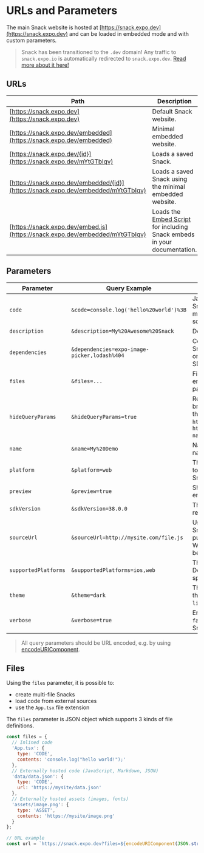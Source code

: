 # URLs and Parameters

The main Snack website is hosted at [https://snack.expo.dev](https://snack.expo.dev) and can be loaded in embedded mode and with custom parameters.

> Snack has been transitioned to the `.dev` domain! Any traffic to `snack.expo.io` is automatically
> redirected to `snack.expo.dev`. [Read more about it here!](https://blog.expo.dev/introducing-expo-dev-a70818bf336e)

## URLs

| Path  | Description  |
|---|---|
| [https://snack.expo.dev](https://snack.expo.dev) | Default Snack website. |
| [https://snack.expo.dev/embedded](https://snack.expo.dev/embedded) | Minimal embedded website. |
| [https://snack.expo.dev/{id}](https://snack.expo.dev/mYtGTbIqv) | Loads a saved Snack. |
| [https://snack.expo.dev/embedded/{id}](https://snack.expo.dev/embedded/mYtGTbIqv) | Loads a saved Snack using the minimal embedded website. |
| [https://snack.expo.dev/embed.js](https://snack.expo.dev/embedded/mYtGTbIqv) | Loads the [Embed Script](./embedding-snacks.md) for including Snack embeds in your documentation. |

## Parameters

| Parameter  | Query Example | Description  |
|---|---|---|
| `code` | `&code=console.log('hello%20world')%3B` | JavaScript code to use for the Snack. This creates a Snack with a single `App.js` file. If you want to create multi-file Snacks or load contents from external sources, use the `files` parameter. |
| `description` | `&description=My%20Awesome%20Snack` | Description of the Snack. |
| `dependencies` | `&dependencies=expo-image-picker,lodash%404` | Comma separated list of dependencies to include in the Snack. The dependency version is optional. When omitted the version that is compatible with the selected SDK version is used (similar to `expo install`). |
| `files` | `&files=...` | Files that make up the Snack. This should be a URL encoded JSON object, see [Files](#Files). Causes the `code` parameter to be ignored when specified. |
| `hideQueryParams` | `&hideQueryParams=true` |  Removes (hides) the query arguments from the browser address bar (defaults to `false`). You can use this argument to show a clean url to the user (e.g. `https://snack.expo.dev`, instead of `https://snack.expo.dev?name=foo&dependencies=...&theme=dark&sourceUrl=...`). |
| `name` | `&name=My%20Demo` | Name of the Snack. Defaults to an auto-generated name. |
| `platform`| `&platform=web` | The default platform to preview the Snack on. Defaults to `web` which will run as soon as your users see the Snack. Valid values: `ios`, `android`, `web`, `mydevice`. |
| `preview`| `&preview=true` | Shows or hides preview pane. Defaults to `false` on embedded Snacks. Valid values: `true`, `false`. |
| `sdkVersion` | `&sdkVersion=38.0.0` |  The Expo SDK version to use. Defaults to the latest released Expo SDK version. |
| `sourceUrl` | `&sourceUrl=http://mysite.com/file.js` | Using `sourceUrl` you can host your own code for a Snack anywhere you like. Just provide a url for a publicly accessible resource to the sourceUrl attribute. When specified, causes the `code` and `files` attributes to be ignored. |
| `supportedPlatforms` | `&supportedPlatforms=ios,web` | The platforms available for previewing the Snack. Defaults to `mydevice,ios,android,web` when not specified. |
| `theme` | `&theme=dark` |  The theme to use, `light` or `dark`. When omitted uses the theme that was configured by the user (defaults to `light`). |
| `verbose` | `&verbose=true` |  Enables verbose logging in the console (defaults to `false`). This can be useful to diagnose problems with Snacks or packages. |



> All query parameters should be URL encoded, e.g. by using [encodeURIComponent](https://developer.mozilla.org/en-US/docs/Web/JavaScript/Reference/Global_Objects/encodeURIComponent).

## Files

Using the `files` parameter, it is possible to:

- create multi-file Snacks
- load code from external sources
- use the `App.tsx` file extension

The `files` parameter is JSON object which supports 3 kinds of file definitions.

```js
const files = {
  // Inlined code
  'App.tsx': {
    type: 'CODE',
    contents: 'console.log("hello world!");'
  },
  // Externally hosted code (JavaScript, Markdown, JSON)
  'data/data.json': {
    type: 'CODE',
    url: 'https://mysite/data.json'
  },
  // Externally hosted assets (images, fonts)
  'assets/image.png': {
    type: 'ASSET',
    contents: 'https://mysite/image.png'
  }
};

// URL example
const url = `https://snack.expo.dev?files=${encodeURIComponent(JSON.stringify(files))}`;
```
